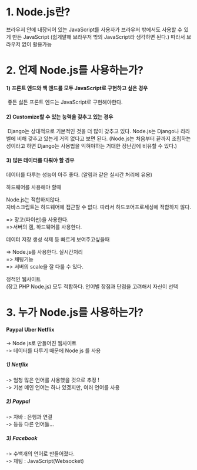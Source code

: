 # 1. Node.js란?

브라우저 안에 내장되어 있는 JavaScript를 사용자가 브라우저 밖에서도 사용할 수 있게 만든 JavaScript (쉽게말해 브라우저 밖의 JavaScript라 생각하면 된다.) 따라서 브라우저 없이 활용가능





# 2. 언제 Node.js를 사용하는가?

#### 1) 프론트 엔드와 백 엔드를 모두 JavaScript로 구현하고 싶은 경우

​	좋든 싫든 프론트 엔드는 JavaScript로 구현해야한다.

#### 2) Customize할 수 있는 능력을 갖추고 있는 경우

​	Django는 상대적으로 기본적인 것을 더 많이 갖추고 있다. Node.js는 Django나 라라벨에 비해 갖추고 있는게 거의 없다고 보면 된다. (Node.js는 처음부터 끝까지 조립하는 성이라고 하면 Django는 사용법을 익혀야하는 거대한 장난감에 비유할 수 있다.)

#### 3) 많은 데이터를 다뤄야 할 경우

데이터를 다루는 성능이 아주 좋다. (알림과 같은 실시간 처리에 유용)

하드웨어를 사용해야 할때

 Node.js는 적합하지않다.<br>
자바스크립트는 하드웨어에 접근할 수 없다. 따라서 하드코어프로세싱에 적합하지 않다.

=> 장고(파이썬)을 사용한다. <br>
=>서버의 램, 하드웨어를 사용한다. 

데이터 저장 생성 삭제 등 빠르게 보여주고싶을때<br>

=> Node.js를 사용한다. 실시간처리<br>
=> 채팅기능<br>
=> 서버의 scale을 잘 다룰 수 있다.

정적인 웹사이트<br>
(장고 PHP Node.js) 모두 적합하다. 언어별 장점과 단점을 고려해서 자신이 선택





# 3. 누가 Node.js를 사용하는가?

#### Paypal Uber Netflix 

-> Node js로 만들어진 웹사이트<br>
-> 데이터를 다루기 때문에 Node js 를 사용

##### 1) Netflix

-> 엄청 많은 언어를 사용했을 것으로 추정 ! <br>
-> 기본 메인 언어는 하나 있겠지만, 여러 언어를 사용

##### 2) Paypal

-> 자바 : 은행과 연결<br>
-> 등등 다른 언어들... 

##### 3) Facebook

-> 수백개의 언어로 만들어졌다.<br>
-> 채팅 : JavaScript(Websocket)